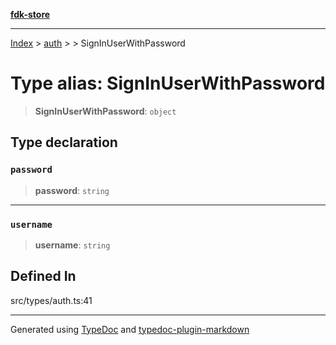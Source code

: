 [**fdk-store**](../../../README.md)
***

[Index](../../../API.md) > [auth](../../README.md) > [<internal>](../README.md) > SignInUserWithPassword

# Type alias: SignInUserWithPassword

> **SignInUserWithPassword**: `object`

## Type declaration

### `password`

> **password**: `string`

***

### `username`

> **username**: `string`

## Defined In

src/types/auth.ts:41

***
Generated using [TypeDoc](https://typedoc.org/) and [typedoc-plugin-markdown](https://www.npmjs.com/package/typedoc-plugin-markdown)

